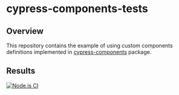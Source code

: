 # cypress-components-tests

## Overview

This repository contains the example of using custom components definitions implemented in [cypress-components](https://github.com/dannysilence/cypress-components) package.


## Results

[![Node.js CI](https://github.com/dannysilence/cypress-components-tests/actions/workflows/node.js.yml/badge.svg)](https://github.com/dannysilence/cypress-components-tests/actions/workflows/node.js.yml)
